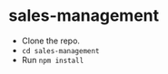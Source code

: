 # sales-management

<ul>
  <li>Clone the repo.</li>
  <li><code>cd sales-management</code></li>
  <li>Run <code>npm install</code></li>
</ul>
